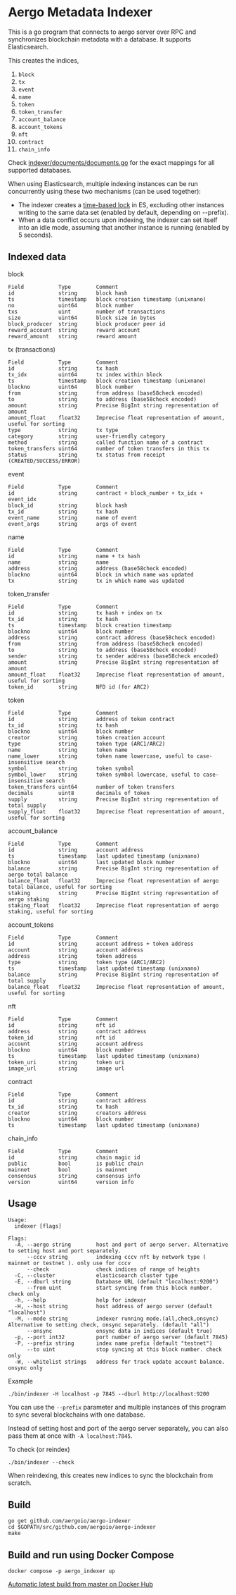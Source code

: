 # Aergo Metadata Indexer

This is a go program that connects to aergo server over RPC and synchronizes blockchain metadata with a database. It supports Elasticsearch.

This creates the indices,
   1. `block`
   2. `tx`
   3. `event`
   4. `name`
   5. `token`
   6. `token_transfer`
   7. `account_balance`
   8. `account_tokens`
   9. `nft`
  10. `contract`
  11. `chain_info`

Check [indexer/documents/documents.go](./indexer/documents/documents.go) for the exact mappings for all supported databases.

When using Elasticsearch, multiple indexing instances can be run concurrently using these two mechanisms (can be used together):
- The indexer creates a [time-based lock](https://github.com/graup/es-distributed-lock) in ES, excluding other instances writing to the same data set (enabled by default, depending on --prefix).
- When a data conflict occurs upon indexing, the indexer can set itself into an idle mode, assuming that another instance is running (enabled by 5 seconds).

## Indexed data

block
```
Field           Type        Comment
id              string      block hash
ts              timestamp   block creation timestamp (unixnano)
no              uint64      block number
txs             uint        number of transactions
size            uint64      block size in bytes
block_producer  string      block producer peer id
reward_account  string      reward account
reward_amount   string      reward amount
```

tx (transactions)
```
Field           Type        Comment
id              string      tx hash
tx_idx          uint64      tx index within block
ts              timestamp   block creation timestamp (unixnano)
blockno         uint64      block number
from            string      from address (base58check encoded)
to              string      to address (base58check encoded)
amount          string      Precise BigInt string representation of amount
amount_float    float32     Imprecise float representation of amount, useful for sorting
type            string      tx type
category        string      user-friendly category
method          string      called function name of a contract
token_transfers uint64      number of token transfers in this tx
status          string      tx status from receipt (CREATED/SUCCESS/ERROR)
```

event
```
Field           Type        Comment
id              string      contract + block_number + tx_idx + event_idx
block_id        string      block hash
tx_id           string      tx hash
event_name      string      name of event
event_args      string      args of event
```

name
```
Field           Type        Comment
id              string      name + tx hash
name            string      name
address         string      address (base58check encoded)
blockno         uint64      block in which name was updated
tx              string      tx in which name was updated
```

token_transfer
```
Field           Type        Comment
id              string      tx hash + index on tx
tx_id           string      tx hash
ts              timestamp   block creation timestamp
blockno         uint64      block number
address         string      contract address (base58check encoded)
from            string      from address (base58check encoded)
to              string      to address (base58check encoded)
sender          string      tx sender address (base58check encoded)
amount          string      Precise BigInt string representation of amount
amount_float    float32     Imprecise float representation of amount, useful for sorting
token_id        string      NFD id (for ARC2)
```

token
```
Field           Type        Comment
id              string      address of token contract
tx_id           string      tx hash 
blockno         uint64      block number
creator         string      token creation account
type            string      token type (ARC1/ARC2)
name            string      token name
name_lower      string      token name lowercase, useful to case-insensitive search
symbol          string      token symbol
symbol_lower    string      token symbol lowercase, useful to case-insensitive search
token_transfers uint64      number of token transfers
decimals        uint8       decimals of token
supply          string      Precise BigInt string representation of total supply 
supply_float    float32     Imprecise float representation of amount, useful for sorting
```

account_balance
```
Field           Type        Comment
id              string      account address
ts              timestamp   last updated timestamp (unixnano)
blockno         uint64      last updated block number
balance         string      Precise BigInt string representation of aergo total balance
balance_float   float32     Imprecise float representation of aergo total balance, useful for sorting
staking         string      Precise BigInt string representation of aergo staking
staking_float   float32     Imprecise float representation of aergo staking, useful for sorting
```

account_tokens
```
Field           Type        Comment
id              string      account address + token address
account         string      account address
address         string      token address
type            string      token type (ARC1/ARC2)
ts              timestamp   last updated timestamp (unixnano)
balance         string      Precise BigInt string representation of total supply
balance_float   float32     Imprecise float representation of amount, useful for sorting
```

nft
```
Field           Type        Comment
id              string      nft id
address         string      contract address
token_id        string      nft id
account         string      account address
blockno         uint64      block number
ts              timestamp   last updated timestamp (unixnano)
token_uri       string      token uri
image_url       string      image url
```

contract
```
Field           Type        Comment
id              string      contract address
tx_id           string      tx hash
creator         string      creators address
blockno         uint64      block number
ts              timestamp   last updated timestamp (unixnano)
```

chain_info
```
Field           Type        Comment
id              string      chain magic id
public          bool        is public chain
mainnet         bool        is mainnet
consensus       string      consensus info
version         uint64      version info
```

## Usage

```
Usage:
  indexer [flags]

Flags:
  -A, --aergo string        host and port of aergo server. Alternative to setting host and port separately.
      --cccv string         indexing cccv nft by network type ( mainnet or testnet ). only use for cccv
      --check               check indices of range of heights
  -C, --cluster             elasticsearch cluster type
  -E, --dburl string        Database URL (default "localhost:9200")
      --from uint           start syncing from this block number. check only
  -h, --help                help for indexer
  -H, --host string         host address of aergo server (default "localhost")
  -M, --mode string         indexer running mode.(all,check,onsync) Alternative to setting check, onsync separately. (default "all")
      --onsync              onsync data in indices (default true)
  -p, --port int32          port number of aergo server (default 7845)
  -P, --prefix string       index name prefix (default "testnet")
      --to uint             stop syncing at this block number. check only
  -W, --whitelist strings   address for track update account balance. onsync only
```

Example

    ./bin/indexer -H localhost -p 7845 --dburl http://localhost:9200

You can use the `--prefix` parameter and multiple instances of this program to sync several blockchains with one database.

Instead of setting host and port of the aergo server separately, you can also pass them at once with `-A localhost:7845`.

To check (or reindex) 

    ./bin/indexer --check

When reindexing, this creates new indices to sync the blockchain from scratch.

## Build

    go get github.com/aergoio/aergo-indexer
    cd $GOPATH/src/github.com/aergoio/aergo-indexer
    make

## Build and run using Docker Compose

    docker compose -p aergo_indexer up

[Automatic latest build from master on Docker Hub](https://hub.docker.com/r/aergo/indexer2)
